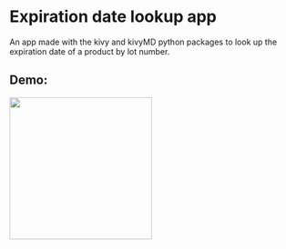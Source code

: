 # Expiration date lookup app

An app made with the kivy and kivyMD python packages to look up the expiration date of a product by lot number.

## Demo:
[<img src="Lotlookup_app.gif" width="250"/>](Lotlookup_app.gif)

